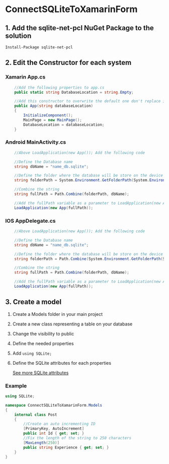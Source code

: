 # ConnectSQLiteToXamarinForm

## 1. Add the sqlite-net-pcl NuGet Package to the solution

`Install-Package sqlite-net-pcl`

## 2. Edit the Constructor for each system

### Xamarin App.cs

```C#
    //Add the following properties to app.cs
    public static string DatabaseLocation = string.Empty;

    //Add this constructor to overwrite the default one don't replace it
    public App(string databaseLocation)
    {
        InitializeComponent();
        MainPage = new MainPage();
        DatabaseLocation = databaseLocation;
    }
```

### Android MainActivity.cs

```C#
    //Above LoadApplication(new App()); Add the following code

    //Define the Database name
    string dbName = "name_db.sqlite";

    //Define the folder where the database will be store on the device
    string folderPath = System.Environment.GetFolderPath(System.Environment.SpecialFolder.Personal);

    //Combine the string
    string fullPath = Path.Combine(folderPath, dbName);

    //Add the fullPath variable as a parameter to LoadApplication(new App());
    LoadApplication(new App(fullPath));
```

### IOS AppDelegate.cs

```C#
    //Above LoadApplication(new App()); Add the following code

    //Define the Database name
    string dbName = "name_db.sqlite";

    //Define the folder where the database will be store on the device
    string folderPath = Path.Combine(System.Environment.GetFolderPath(System.Environment.SpecialFolder.Personal), "..", "Library");

    //Combine the string
    string fullPath = Path.Combine(folderPath, dbName);

    //Add the fullPath variable as a parameter to LoadApplication(new App());
    LoadApplication(new App(fullPath));
```

## 3. Create a model

1. Create a Models folder in your main project
2. Create a new class representing a table on your database
3. Change the visibility to public
4. Define the needed properties
5. Add `using SQLite;`
6. Define the SQLite attributes for each properties

   [See more SQLite attributes](https://docs.microsoft.com/en-us/xamarin/android/data-cloud/data-access/using-sqlite-orm#sqlite-attributes)

### Example

```C#
using SQLite;

namespace ConnectSQLiteToXamarinForm.Models
{
    internal class Post
    {
        //Create an auto incrementing ID
        [PrimaryKey, AutoIncrement]
        public int Id { get; set; }
        //Fix the length of the string to 250 characters
        [MaxLength(250)]
        public string Experience { get; set; }
    }
}
```
